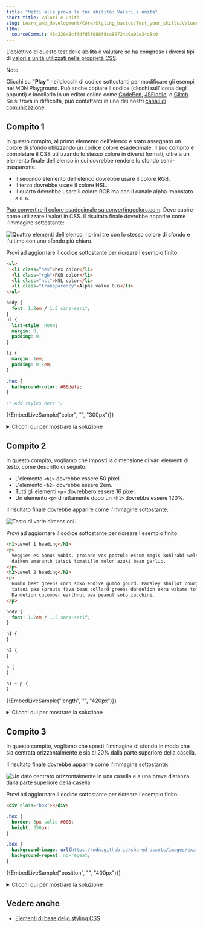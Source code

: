 ```yaml
---
title: "Metti alla prova le tue abilità: Valori e unità"
short-title: Valori e unità
slug: Learn_web_development/Core/Styling_basics/Test_your_skills/Values
l10n:
  sourceCommit: 48d220a8cffdfd5f088f8ca89724a9a92e34d8c0
---
```


L'obiettivo di questo test delle abilità è valutare se ha compreso i diversi tipi di [valori e unità utilizzati nelle proprietà CSS](/it/docs/Learn_web_development/Core/Styling_basics/Values_and_units).

> [!NOTE]
> Clicchi su **"Play"** nei blocchi di codice sottostanti per modificare gli esempi nel MDN Playground.
> Può anche copiare il codice (clicchi sull'icona degli appunti) e incollarlo in un editor online come [CodePen](https://codepen.io/), [JSFiddle](https://jsfiddle.net/), o [Glitch](https://glitch.com/).
> Se si trova in difficoltà, può contattarci in uno dei nostri [canali di comunicazione](/it/docs/MDN/Community/Communication_channels).

## Compito 1

In questo compito, al primo elemento dell'elenco è stato assegnato un colore di sfondo utilizzando un codice colore esadecimale. Il suo compito è completare il CSS utilizzando lo stesso colore in diversi formati, oltre a un elemento finale dell'elenco in cui dovrebbe rendere lo sfondo semi-trasparente.

- Il secondo elemento dell'elenco dovrebbe usare il colore RGB.
- Il terzo dovrebbe usare il colore HSL.
- Il quarto dovrebbe usare il colore RGB ma con il canale alpha impostato a `0.6`.

[Può convertire il colore esadecimale su convertingcolors.com](https://convertingcolors.com/hex-color-86DEFA.html). Deve capire come utilizzare i valori in CSS. Il risultato finale dovrebbe apparire come l'immagine sottostante:

![Quattro elementi dell'elenco. I primi tre con lo stesso colore di sfondo e l'ultimo con uno sfondo più chiaro.](mdn-value-color.png)

Provi ad aggiornare il codice sottostante per ricreare l'esempio finito:

```html live-sample___color
<ul>
  <li class="hex">hex color</li>
  <li class="rgb">RGB color</li>
  <li class="hsl">HSL color</li>
  <li class="transparency">Alpha value 0.6</li>
</ul>
```

```css hidden live-sample___color
body {
  font: 1.2em / 1.5 sans-serif;
}
ul {
  list-style: none;
  margin: 0;
  padding: 0;
}

li {
  margin: 1em;
  padding: 0.5em;
}
```

```css live-sample___color
.hex {
  background-color: #86defa;
}

/* Add styles here */
```

{{EmbedLiveSample("color", "", "300px")}}

<details>
<summary>Clicchi qui per mostrare la soluzione</summary>

Utilizzando [uno strumento di conversione dei colori](https://convertingcolors.com/hex-color-86DEFA.html), dovrebbe essere in grado di utilizzare diverse [funzioni di colore](/it/docs/Web/CSS/color_value#syntax) per definire lo stesso colore in modi diversi:

```css
.hex {
  background-color: #86defa;
}

.rgb {
  background-color: rgb(134 222 250);
}

.hsl {
  background-color: hsl(194 92% 75%);
}

.transparency {
  background-color: rgb(134 222 250 / 60%);
}
```

</details>

## Compito 2

In questo compito, vogliamo che imposti la dimensione di vari elementi di testo, come descritto di seguito:

- L'elemento `<h1>` dovrebbe essere 50 pixel.
- L'elemento `<h2>` dovrebbe essere 2em.
- Tutti gli elementi `<p>` dovrebbero essere 16 pixel.
- Un elemento `<p>` direttamente dopo un `<h1>` dovrebbe essere 120%.

Il risultato finale dovrebbe apparire come l'immagine sottostante:

![Testo di varie dimensioni.](mdn-value-length.png)

Provi ad aggiornare il codice sottostante per ricreare l'esempio finito:

```html live-sample___length
<h1>Level 1 heading</h1>
<p>
  Veggies es bonus vobis, proinde vos postulo essum magis kohlrabi welsh onion
  daikon amaranth tatsoi tomatillo melon azuki bean garlic.
</p>
<h2>Level 2 heading</h2>
<p>
  Gumbo beet greens corn soko endive gumbo gourd. Parsley shallot courgette
  tatsoi pea sprouts fava bean collard greens dandelion okra wakame tomato.
  Dandelion cucumber earthnut pea peanut soko zucchini.
</p>
```

```css hidden live-sample___length
body {
  font: 1.2em / 1.5 sans-serif;
}
```

```css live-sample___length
h1 {
}

h2 {
}

p {
}

h1 + p {
}
```

{{EmbedLiveSample("length", "", "420px")}}

<details>
<summary>Clicchi qui per mostrare la soluzione</summary>

Può utilizzare i seguenti valori di lunghezza:

```css
h1 {
  font-size: 50px;
}

h2 {
  font-size: 2em;
}

p {
  font-size: 16px;
}

h1 + p {
  font-size: 120%;
}
```

</details>

## Compito 3

In questo compito, vogliamo che sposti l'immagine di sfondo in modo che sia centrata orizzontalmente e sia al 20% dalla parte superiore della casella.

Il risultato finale dovrebbe apparire come l'immagine sottostante:

![Un dato centrato orizzontalmente in una casella e a una breve distanza dalla parte superiore della casella.](mdn-value-position.png)

Provi ad aggiornare il codice sottostante per ricreare l'esempio finito:

```html live-sample___position
<div class="box"></div>
```

```css hidden live-sample___position
.box {
  border: 5px solid #000;
  height: 350px;
}
```

```css live-sample___position
.box {
  background-image: url(https://mdn.github.io/shared-assets/images/examples/purple-star.png);
  background-repeat: no-repeat;
}
```

{{EmbedLiveSample("position", "", "400px")}}

<details>
<summary>Clicchi qui per mostrare la soluzione</summary>

Utilizzi `background-position` con la parola chiave `center` e una percentuale:

```css
.box {
  background-image: url(https://mdn.github.io/shared-assets/images/examples/purple-star.png);
  background-repeat: no-repeat;
  background-position: center 20%;
}
```

</details>

## Vedere anche

- [Elementi di base dello styling CSS](/it/docs/Learn_web_development/Core/Styling_basics)
